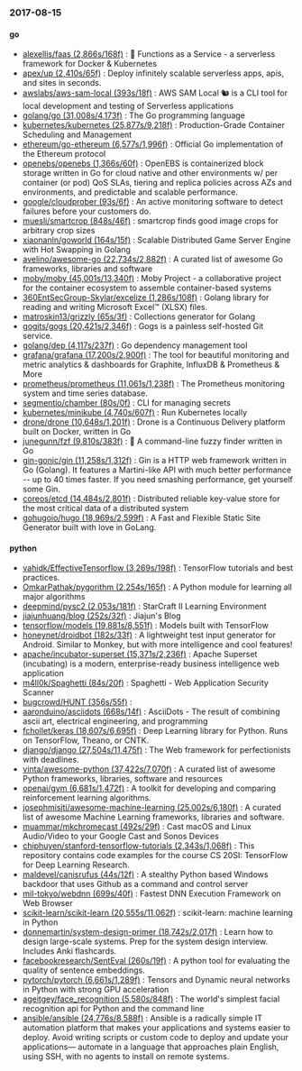 ### 2017-08-15

#### go
* [alexellis/faas (2,866s/168f)](https://github.com/alexellis/faas) : 🐳 Functions as a Service - a serverless framework for Docker & Kubernetes
* [apex/up (2,410s/65f)](https://github.com/apex/up) : Deploy infinitely scalable serverless apps, apis, and sites in seconds.
* [awslabs/aws-sam-local (393s/18f)](https://github.com/awslabs/aws-sam-local) : AWS SAM Local 🐿 is a CLI tool for local development and testing of Serverless applications
* [golang/go (31,008s/4,173f)](https://github.com/golang/go) : The Go programming language
* [kubernetes/kubernetes (25,877s/9,218f)](https://github.com/kubernetes/kubernetes) : Production-Grade Container Scheduling and Management
* [ethereum/go-ethereum (6,577s/1,996f)](https://github.com/ethereum/go-ethereum) : Official Go implementation of the Ethereum protocol
* [openebs/openebs (1,366s/60f)](https://github.com/openebs/openebs) : OpenEBS is containerized block storage written in Go for cloud native and other environments w/ per container (or pod) QoS SLAs, tiering and replica policies across AZs and environments, and predictable and scalable performance.
* [google/cloudprober (93s/6f)](https://github.com/google/cloudprober) : An active monitoring software to detect failures before your customers do.
* [muesli/smartcrop (848s/46f)](https://github.com/muesli/smartcrop) : smartcrop finds good image crops for arbitrary crop sizes
* [xiaonanln/goworld (164s/15f)](https://github.com/xiaonanln/goworld) : Scalable Distributed Game Server Engine with Hot Swapping in Golang
* [avelino/awesome-go (22,734s/2,882f)](https://github.com/avelino/awesome-go) : A curated list of awesome Go frameworks, libraries and software
* [moby/moby (45,001s/13,340f)](https://github.com/moby/moby) : Moby Project - a collaborative project for the container ecosystem to assemble container-based systems
* [360EntSecGroup-Skylar/excelize (1,286s/108f)](https://github.com/360EntSecGroup-Skylar/excelize) : Golang library for reading and writing Microsoft Excel™ (XLSX) files.
* [matroskin13/grizzly (65s/3f)](https://github.com/matroskin13/grizzly) : Collections generator for Golang
* [gogits/gogs (20,421s/2,346f)](https://github.com/gogits/gogs) : Gogs is a painless self-hosted Git service.
* [golang/dep (4,117s/237f)](https://github.com/golang/dep) : Go dependency management tool
* [grafana/grafana (17,200s/2,900f)](https://github.com/grafana/grafana) : The tool for beautiful monitoring and metric analytics & dashboards for Graphite, InfluxDB & Prometheus & More
* [prometheus/prometheus (11,061s/1,238f)](https://github.com/prometheus/prometheus) : The Prometheus monitoring system and time series database.
* [segmentio/chamber (80s/0f)](https://github.com/segmentio/chamber) : CLI for managing secrets
* [kubernetes/minikube (4,740s/607f)](https://github.com/kubernetes/minikube) : Run Kubernetes locally
* [drone/drone (10,648s/1,201f)](https://github.com/drone/drone) : Drone is a Continuous Delivery platform built on Docker, written in Go
* [junegunn/fzf (9,810s/383f)](https://github.com/junegunn/fzf) : 🌸 A command-line fuzzy finder written in Go
* [gin-gonic/gin (11,258s/1,312f)](https://github.com/gin-gonic/gin) : Gin is a HTTP web framework written in Go (Golang). It features a Martini-like API with much better performance -- up to 40 times faster. If you need smashing performance, get yourself some Gin.
* [coreos/etcd (14,484s/2,801f)](https://github.com/coreos/etcd) : Distributed reliable key-value store for the most critical data of a distributed system
* [gohugoio/hugo (18,969s/2,599f)](https://github.com/gohugoio/hugo) : A Fast and Flexible Static Site Generator built with love in GoLang.

#### python
* [vahidk/EffectiveTensorflow (3,269s/198f)](https://github.com/vahidk/EffectiveTensorflow) : TensorFlow tutorials and best practices.
* [OmkarPathak/pygorithm (2,254s/165f)](https://github.com/OmkarPathak/pygorithm) : A Python module for learning all major algorithms
* [deepmind/pysc2 (2,053s/181f)](https://github.com/deepmind/pysc2) : StarCraft II Learning Environment
* [jiajunhuang/blog (252s/32f)](https://github.com/jiajunhuang/blog) : Jiajun's Blog
* [tensorflow/models (19,881s/8,551f)](https://github.com/tensorflow/models) : Models built with TensorFlow
* [honeynet/droidbot (182s/33f)](https://github.com/honeynet/droidbot) : A lightweight test input generator for Android. Similar to Monkey, but with more intelligence and cool features!
* [apache/incubator-superset (15,371s/2,236f)](https://github.com/apache/incubator-superset) : Apache Superset (incubating) is a modern, enterprise-ready business intelligence web application
* [m4ll0k/Spaghetti (84s/20f)](https://github.com/m4ll0k/Spaghetti) : Spaghetti - Web Application Security Scanner
* [bugcrowd/HUNT (356s/55f)](https://github.com/bugcrowd/HUNT) : 
* [aaronduino/asciidots (668s/14f)](https://github.com/aaronduino/asciidots) : AsciiDots - The result of combining ascii art, electrical engineering, and programming
* [fchollet/keras (18,607s/6,695f)](https://github.com/fchollet/keras) : Deep Learning library for Python. Runs on TensorFlow, Theano, or CNTK.
* [django/django (27,504s/11,475f)](https://github.com/django/django) : The Web framework for perfectionists with deadlines.
* [vinta/awesome-python (37,422s/7,070f)](https://github.com/vinta/awesome-python) : A curated list of awesome Python frameworks, libraries, software and resources
* [openai/gym (6,681s/1,472f)](https://github.com/openai/gym) : A toolkit for developing and comparing reinforcement learning algorithms.
* [josephmisiti/awesome-machine-learning (25,002s/6,180f)](https://github.com/josephmisiti/awesome-machine-learning) : A curated list of awesome Machine Learning frameworks, libraries and software.
* [muammar/mkchromecast (492s/29f)](https://github.com/muammar/mkchromecast) : Cast macOS and Linux Audio/Video to your Google Cast and Sonos Devices
* [chiphuyen/stanford-tensorflow-tutorials (2,343s/1,068f)](https://github.com/chiphuyen/stanford-tensorflow-tutorials) : This repository contains code examples for the course CS 20SI: TensorFlow for Deep Learning Research.
* [maldevel/canisrufus (44s/12f)](https://github.com/maldevel/canisrufus) : A stealthy Python based Windows backdoor that uses Github as a command and control server
* [mil-tokyo/webdnn (699s/40f)](https://github.com/mil-tokyo/webdnn) : Fastest DNN Execution Framework on Web Browser
* [scikit-learn/scikit-learn (20,555s/11,062f)](https://github.com/scikit-learn/scikit-learn) : scikit-learn: machine learning in Python
* [donnemartin/system-design-primer (18,742s/2,017f)](https://github.com/donnemartin/system-design-primer) : Learn how to design large-scale systems. Prep for the system design interview. Includes Anki flashcards.
* [facebookresearch/SentEval (260s/19f)](https://github.com/facebookresearch/SentEval) : A python tool for evaluating the quality of sentence embeddings.
* [pytorch/pytorch (6,661s/1,289f)](https://github.com/pytorch/pytorch) : Tensors and Dynamic neural networks in Python with strong GPU acceleration
* [ageitgey/face_recognition (5,580s/848f)](https://github.com/ageitgey/face_recognition) : The world's simplest facial recognition api for Python and the command line
* [ansible/ansible (24,776s/8,588f)](https://github.com/ansible/ansible) : Ansible is a radically simple IT automation platform that makes your applications and systems easier to deploy. Avoid writing scripts or custom code to deploy and update your applications— automate in a language that approaches plain English, using SSH, with no agents to install on remote systems.
